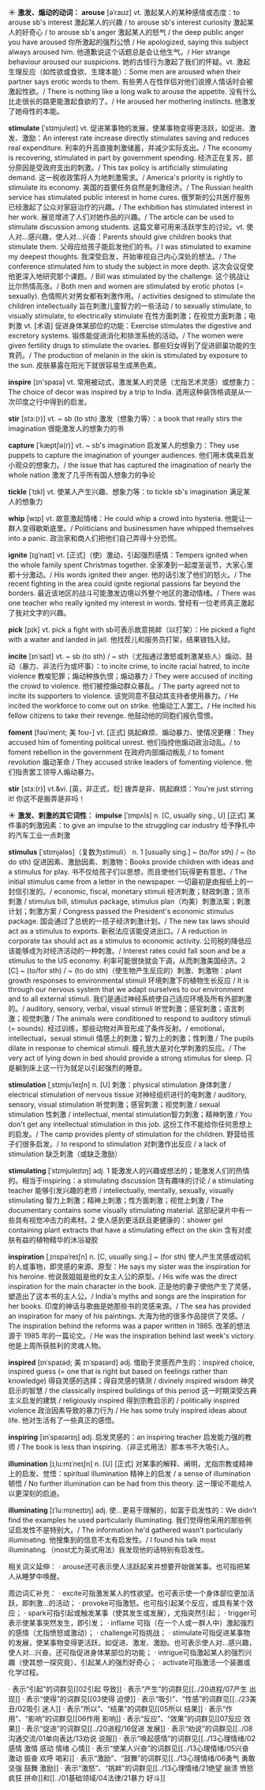 ☀ <span class="category">**激发、煽动的动词：**</span>
<span class="vocabulary">**arouse**</span> [əˈraʊz]
<span class="definition">vt. 激起某人的某种感情或态度：</span>to arouse sb's interest 激起某人的兴趣 / to arouse sb's interest curiosity 激起某人的好奇心 / to arouse sb's anger 激起某人的怒气 / the deep public anger you have aroused 你所激起的强烈公愤 / He apologized, saying this subject always aroused him. 他道歉说这个话题总是会让他生气。/ Her strange behaviour aroused our suspicions. 她的古怪行为激起了我们的怀疑。<span class="definition">vt. 激起生理反应（如性欲或食欲、生理本能）：</span>Some men are aroused when their partner says erotic words to them. 有些男人在性伴侣对他们说撩人情话时会被激起性欲。/ There is nothing like a long walk to arouse the appetite. 没有什么比走很长的路更能激起食欲的了。/ He aroused her mothering instincts. 他激发了她母性的本能。
           
<span class="vocabulary">**stimulate**</span> [ˈstɪmjuleɪt]
<span class="definition">vt. 促进某事物的发展，使某事物变得更活跃，如促进、激发、激励：</span>An interest rate increase directly stimulates saving and reduces real expenditure. 利率的升高直接刺激储蓄，并减少实际支出。/ The economy is recovering, stimulated in part by government spending. 经济正在复苏，部分原因是受政府支出的刺激。/ This tax policy is artificially stimulating demand. 这一税收政策将人为地刺激需求。/ America's priority is rightly to stimulate its economy. 美国的首要任务自然是刺激经济。/ The Russian health service has stimulated public interest in home cures. 俄罗斯的公共医疗服务已经激起了公众对家庭治疗的兴趣。/ The exhibition has stimulated interest in her work. 展览增进了人们对她作品的兴趣。/ The article can be used to stimulate discussion among students. 这篇文章可用来活跃学生的讨论。<span class="definition">vt. 使人对…感兴趣，使人对…兴奋：</span>Parents should give children books that stimulate them. 父母应给孩子能启发他们的书。/ I was stimulated to examine my deepest thoughts. 我深受启发，开始审视自己内心深处的想法。/ The conference stimulated him to study the subject in more depth. 这次会议促使他更深入地研究那个课题。/ Bill was stimulated by the challenge. 这个挑战让比尔热情高涨。/ Both men and women are stimulated by erotic photos (= sexually). 色情照片对男女都有刺激作用。/ activities designed to stimulate the children intellectually 旨在刺激儿童智力的一些活动 / to sexually stimulate, to visually stimulate, to electrically stimulate 在性方面刺激；在视觉方面刺激；电刺激 <span class="definition">vt. [术语] 促进身体某部位的功能：</span>Exercise stimulates the digestive and excretory systems. 锻炼能促进消化和排泄系统的活动。/ The women were given fertility drugs to stimulate the ovaries. 那些妇女得到了促进卵巢功能的生育药。/ The production of melanin in the skin is stimulated by exposure to the sun. 皮肤暴露在阳光下就很容易生成黑色素。

<span class="vocabulary">**inspire**</span> [ɪn'spaɪə] 
<span class="definition">vt. 常用被动式，激发某人的灵感（尤指艺术灵感）或想象力：</span>The choice of decor was inspired by a trip to India. 选用这种装饰格调是从一次印度之行中得到的启发。
                    
<span class="vocabulary">**stir**</span> [stɜ:(r)]
<span class="definition">vt. ~ sb (to sth) 激发（想象力等）：</span>a book that really stirs the imagination 很能激发人的想象力的书

<span class="vocabulary">**capture**</span> [ˈkæptʃə(r)]
<span class="definition">vt. ~ sb's imagination 启发某人的想象力：</span>They use puppets to capture the imagination of younger audiences. 他们用木偶来启发小观众的想象力。/ the issue that has captured the imagination of nearly the whole nation 激发了几乎所有国人想象力的争论          
           
<span class="vocabulary">**tickle**</span> [ˈtɪkl]
<span class="definition">vt. 使某人产生兴趣、想象力等：</span>to tickle sb's imagination 满足某人的想象力

<span class="vocabulary">**whip**</span> [wɪp]
<span class="definition">vt. 故意激起情绪：</span>He could whip a crowd into hysteria. 他能让一群人变得歇斯底里。/ Politicians and businessmen have whipped themselves into a panic. 政治家和商人们把他们自己弄得十分恐慌。
                     
<span class="vocabulary">**ignite**</span> [ɪgˈnaɪt]
<span class="definition">vt. [正式]（使）激动，引起强烈感情：</span>Tempers ignited when the whole family spent Christmas together. 全家凑到一起度圣诞节，大家心里都十分激动。/ His words ignited their anger. 他的话引发了他们的怒火。/ The recent fighting in the area could ignite regional passions far beyond the borders. 最近该地区的战斗可能激发边境以外整个地区的激动情绪。/ There was one teacher who really ignited my interest in words. 曾经有一位老师真正激起了我对文字的兴趣。

<span class="vocabulary">**pick**</span> [pɪk] 
<span class="definition">vt. pick a fight with sb可表示故意挑衅（以打架）：</span>He picked a fight with a waiter and landed in jail. 他找茬儿和服务员打架，结果锒铛入狱。

<span class="vocabulary">**incite**</span> [ɪnˈsaɪt]
<span class="definition">vt. ~ sb (to sth) / ~ sth（尤指通过激怒或刺激某些人）煽动、鼓动（暴力、非法行为或坏事）：</span>to incite crime, to incite racial hatred, to incite violence 教唆犯罪；煽动种族仇恨；煽动暴力 / They were accused of inciting the crowd to violence. 他们被控煽动群众暴乱。/ The party agreed not to incite its supporters to violence. 该党同意不鼓动其支持者使用暴力。/ He incited the workforce to come out on strike. 他煽动工人罢工。/ He incited his fellow citizens to take their revenge. 他鼓动他的同胞们报仇雪恨。

<span class="vocabulary">**foment**</span> [fəʊˈment; 美 foʊ-]
<span class="definition">vt. [正式] 挑起麻烦、煽动暴力、使情况更糟：</span>They accused him of fomenting political unrest. 他们指控他煽动政治动乱。/ to foment rebellion in the government 在政府内部煽动叛乱 / to foment revolution 煽动革命 / They accused strike leaders of fomenting violence. 他们指责罢工领导人煽动暴力。
           
<span class="vocabulary">**stir**</span> [stɜ:(r)]
<span class="definition">vt.&vi. [英，非正式，贬] 拨弄是非、挑起麻烦：</span>You're just stirring it! 你这不是搬弄是非吗！

☀ <span class="category">**激发、刺激的其它词性：**</span>
<span class="vocabulary">**impulse**</span> [ˈɪmpʌls]
<span class="definition">n. [C, usually sing., U] [正式] 某件事的刺激因素：</span>to give an impulse to the struggling car industry 给予挣扎中的汽车工业一点刺激

<span class="vocabulary">**stimulus**</span> [ˈstɪmjələs]（复数为stimuli）
<span class="definition">n. 1 [usually sing.] ~ (to/for sth) / ~ (to do sth) 促进因素、激励因素、刺激物：</span>Books provide children with ideas and a stimulus for play. 书不仅给孩子们以思想，而且使他们玩得更有意思。/ The initial stimulus came from a letter in the newspaper. 一切最初是由报纸上的一封信引发的。/ economic, fiscal, monetary stimuli 经济刺激；财政刺激；货币刺激 / stimulus bill, stimulus package, stimulus plan（均美）刺激法案；刺激计划；刺激方案 / Congress passed the President's economic stimulus package. 国会通过了总统的一揽子经济刺激计划。/ The new tax laws should act as a stimulus to exports. 新税法应该能促进出口。/ A reduction in corporate tax should act as a stimulus to economic activity. 公司税的降低应该能够成为对经济活动的一种刺激。/ Interest rates could fall soon and be a stimulus to the US economy. 利率可能很快就会下调，从而刺激美国经济。<span class="definition">2 [C] ~ (to/for sth) / ~ (to do sth)（使生物产生反应的）刺激、刺激物：</span>plant growth responses to environmental stimuli 环境刺激下的植物生长反应 / It is through our nervous system that we adapt ourselves to our environment and to all external stimuli. 我们是通过神经系统使自己适应环境及所有外部刺激的。/ auditory, sensory, verbal, visual stimuli 听觉刺激；感官刺激；语言刺激；视觉刺激 / The animals were conditioned to respond to auditory stimuli (= sounds). 经过训练，那些动物对声音形成了条件反射。/ emotional，intellectual，sexual stimuli 情感上的刺激；智力上的刺激；性刺激 / The pupils dilate in response to chemical stimuli. 瞳孔放大是对化学刺激的反应。/ The very act of lying down in bed should provide a strong stimulus for sleep. 只是躺到床上这一行为就足以引起强烈的睡意。

<span class="vocabulary">**stimulation**</span> [ˌstɪmjuˈleɪʃn]
<span class="definition">n. [U] 刺激：</span>physical stimulation 身体刺激 / electrical stimulation of nervous tissue 对神经组织进行的电刺激 / auditory, sensory, visual stimulation 听觉刺激；感官刺激；视觉刺激 / sexual stimulation 性刺激 / intellectual, mental stimulation智力刺激；精神刺激 / You don't get any intellectual stimulation in this job. 这份工作不能给你任何思想上的启发。/ The camp provides plenty of stimulation for the children. 野营给孩子们很多启发。/ to respond to stimulation 对刺激作出反应 / a lack of stimulation 缺乏刺激（或缺乏激励）

<span class="vocabulary">**stimulating**</span> [ˈstɪmjuleɪtɪŋ]
<span class="definition">adj. 1 能激发人的兴趣或想法的；能激发人们的热情的。相当于inspiring：</span>a stimulating discussion 饶有趣味的讨论 / a stimulating teacher 能够引发兴趣的老师 / intellectually, mentally, sexually, visually stimulating 智力上刺激；精神上刺激；性方面刺激；视觉上刺激 / The documentary contains some visually stimulating material. 这部纪录片中有一些具有视觉冲击力的素材。<span class="definition">2 使人感到更活跃且更健康的：</span>shower gel containing plant extracts that have a stimulating effect on the skin 含有对皮肤有益的植物精华的沐浴凝胶
               
<span class="vocabulary">**inspiration**</span> [ˌɪnspəˈreɪʃn]
<span class="definition">n. [C, usually sing.] ~ (for sth) 使人产生灵感或动机的人或事物，即灵感的来源、原型：</span>He says my sister was the inspiration for his heroine. 他说我姐姐是他的女主人公的原型。/ His wife was the direct inspiration for the main character in the book. 正是他的妻子使他产生了灵感，塑造出了这本书的主人公。/ India's myths and songs are the inspiration for her books. 印度的神话与歌曲是她那些书的灵感来源。/ The sea has provided an inspiration for many of his paintings. 大海为他的很多作品提供了灵感。/ The inspiration behind the reforms was a paper written in 1985. 改革的想法源于 1985 年的一篇论文。/ He was the inspiration behind last week's victory. 他是上周所获胜利的灵魂人物。       
           
<span class="vocabulary">**inspired**</span> [ɪnˈspaɪəd; 美 ɪnˈspaɪərd]
<span class="definition">adj. 借助于灵感而产生的：</span>inspired choice, inspired guess (= one that is right but based on feelings rather than knowledge) 得自灵感的选择；得自灵感的猜测 / divinely inspired wisdom 神灵启示的智慧 / the classically inspired buildings of this period 这一时期深受古典主义启发的建筑 / religiously inspired 得到宗教启示的 / politically inspired violence 政治因素导致的暴力行为 / He has some truly inspired ideas about life. 他对生活有了一些真正的感悟。
           
<span class="vocabulary">**inspiring**</span> [ɪnˈspaɪərɪŋ]
<span class="definition">adj. 启发灵感的：</span>an inspiring teacher 启发能力强的教师 / The book is less than inspiring.（非正式用法）那本书不大吸引人。

<span class="vocabulary">**illumination**</span> [ɪˌlu:mɪˈneɪʃn]
<span class="definition">n. [U] [正式] 对某事的解释、阐明，尤指宗教或精神上的启发、觉悟：</span>spiritual illumination 精神上的启发 / a sense of illumination 顿悟 / No further illumination can be had from this theory. 这一理论不能给人以更深刻的启迪。

<span class="vocabulary">**illuminating**</span> [ɪˈlu:mɪneɪtɪŋ]
<span class="definition">adj. 使…更易于理解的，如富于启发性的：</span>We didn't find the examples he used particularly illuminating. 我们觉得他采用的那些例证启发性不是特别大。/ The information he'd gathered wasn't particularly illuminating. 他搜集到的信息不太有启发性。/ I found his talk most illuminating.（most尤为英式用法）我发现他的话特别有启发性。

相关词义延伸：
· arouse还可表示使人活跃起来并想要开始做某事。也可指把某人从睡梦中唤醒。

周边词汇补充：
· excite可指激发某人的性欲望。也可表示使一个身体部位更加活跃，即刺激…的活动；
· provoke可指激怒。也可指引起某个反应，或具有某个效应；
· spark可指引起或触发某事（使其发生或发展），尤指突然引起；
· trigger可表示使某事突然发生，即引发；
· inflame 可指（在一个人或一群人中）激起强烈的感情（尤指愤怒或激动）；
· challenge可指挑战；
· stimulate可指促进某事物的发展，使某事物变得更活跃，如促进、激发、激励。也可表示使人对…感兴趣，使人对…兴奋。还可指促进身体某部位的功能；
· intrigue可指激起某人的强烈兴趣（使其想一探究竟）、引起某人的强烈好奇心；
· activate可指激活一个装置或化学过程。

· 表示“引起”的词群见[[02引起 导致]]
· 表示“产生”的词群见[[../20进程/07产生 出现]]
· 表示“使得”的词群见[[03使得 迫使]]
· 表示“吸引”、“性感”的词群见[[../23美丑/02吸引 迷人]]
· 表示“所以”、“结果”的词群见[[05所以 结果]]
· 表示“作用”、“影响”的词群见[[06作用 影响]]
· 表示“反应”、“效果”的词群见[[07反应 效果]]
· 表示“促进”的词群见[[../20进程/16促进 发展]]
· 表示“劝说”的词群见[[../08沟通交流/01单向表达/13劝说 说服]]
· 表示“唤起感情”的词群见[[../13心理情绪/02感情 激情 感动 情绪 心情]]
· 表示“使某人兴奋”的词群见[[../13心理情绪/05兴奋 激动 振奋 欢呼 喝彩]]
· 表示“激励”、“鼓舞”的词群见[[../13心理情绪/06勇气 勇敢 坚强 鼓舞 激励]]
· 表示“激怒”、“挑衅”的词群见[[../13心理情绪/21绝望 崩溃 愤怒 疯狂 拼命]]和[[../01基础领域/04法律/21暴力 好斗]]